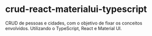 # crud-react-materialui-typescript
CRUD de pessoas e cidades, com o objetivo de fixar os conceitos envolvidos. Utilizando o TypeScript, React e Material UI.
